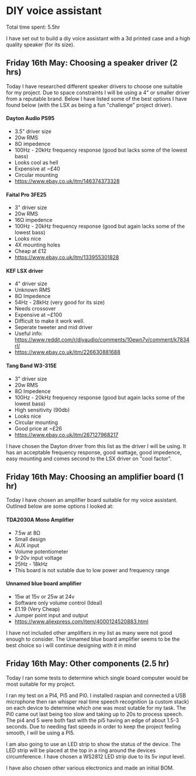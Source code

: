 # DIY voice assistant

Total time spent: 5.5hr

I have set out to build a diy voice assistant with a 3d printed case and a high quality speaker (for its size).

## Friday 16th May: Choosing a speaker driver (2 hrs)

Today I have researched different speaker drivers to choose one suitable for my project. Due to space constraints I will be using a 4" or smaller driver from a reputable brand. Below I have listed some of the best options I have found below (with the LSX as being a fun "challenge" project driver).

#### Dayton Audio PS95 

- 3.5" driver size
- 20w RMS
- 8Ω impedence
- 100Hz - 20kHz frequency response (good but lacks some of the lowest bass)
- Looks cool as hell
- Expensive at ~£40
- Circular mounting
- https://www.ebay.co.uk/itm/146374373328

#### Faital Pro 3FE25

- 3" driver size
- 20w RMS
- 16Ω impedence
- 100Hz - 20kHz frequency response (good but again lacks some of the lowest bass)
- Looks nice
- 4X mounting holes
- Cheap at £12
- https://www.ebay.co.uk/itm/133955301828

#### KEF LSX driver

- 4" driver size
- Unknown RMS
- 8Ω Impedence
- 54Hz - 28kHz (very good for its size)
- Needs crossover
- Expensive at ~£100
- Difficult to make it work well.
- Seperate tweeter and mid driver
- Useful info: https://www.reddit.com/r/diyaudio/comments/10ewn7v/comment/k7834rl/
- https://www.ebay.co.uk/itm/226630881688

#### Tang Band W3-315E

- 3" driver size
- 20w RMS
- 8Ω Impedence
- 100Hz - 20kHz frequency response (good but again lacks some of the lowest bass)
- High sensitivity (90db)
- Looks nice 
- Circular mounting
- Good price at ~£26
- https://www.ebay.co.uk/itm/267127968217

I have chosen the Dayton driver from this list as the driver I will be using. It has an acceptable frequency response, good wattage, good impedence, easy mounting and comes second to the LSX driver on "cool factor".



## Friday 16th May: Choosing an amplifier board (1 hr)

Today I have chosen an amplifier board suitable for my voice assistant. Outlined below are some options I looked at:

#### TDA2030A Mono Amplifier

- 7.5w at 8Ω
- Small design
- AUX input
- Volume potentiometer
- 9-20v input voltage
- 25Hz - 18kHz
- This board is not sutable due to low power and frequency range

#### Unnamed blue board amplifier 

- 15w at 15v or 25w at 24v
- Software only volume control (Ideal)
- £1.19 (Very Cheap)
- Jumper point input and output
- https://www.aliexpress.com/item/4000124520883.html

I have not included other amplifiers in my list as many were not good enough to consider. The Unnamed blue board amplifier seems to be the best choice so i will continue designing with it in mind



## Friday 16th May: Other components (2.5 hr)

Today I ran some tests to determine which single board computer would be most suitable for my project. 

I ran my test on a PI4, Pi5 and Pi0. I installed raspian and connected a USB microphone then ran whisper real time speech recognition (a custom stack) on each device to determine which one was most sutable for my task. The Pi0 came out last being too slow and taking up to 20s to process speech. The pi4 and 5 were both fast with the pi5 having an edge of about 1.5-3 seconds. Due to needing fast speeds in order to keep the project feeling smooth, I will be using a PI5.

I am also going to use an LED strip to show the status of the device. The LED strip will be placed at the top in a ring around the devices circumference. I have chosen a WS2812 LED strip due to its 5v input level. 

I have also chosen other various electronics and made an initial BOM.